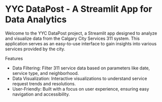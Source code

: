 # YYC DataPost - A Streamlit App for Data Analytics

Welcome to the YYC DataPost project, a Streamlit app designed to analyze and visualize data from the Calgary City Services 311 system. This application serves as an easy-to-use interface to gain insights into various services provided by the city.

Features

- Data Filtering: Filter 311 service data based on parameters like date, service type, and neighborhood.
- Data Visualization: Interactive visualizations to understand service request trends and resolutions.
- User-Friendly: Built with a focus on user experience, ensuring easy navigation and accessibility.
